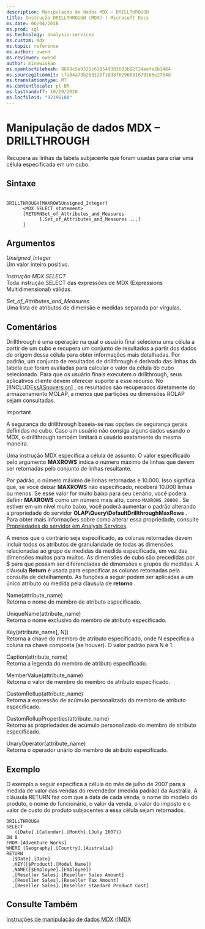 ```yaml
---
description: Manipulação de dados MDX – DRILLTHROUGH
title: Instrução DRILLTHROUGH (MDX) | Microsoft Docs
ms.date: 06/04/2018
ms.prod: sql
ms.technology: analysis-services
ms.custom: mdx
ms.topic: reference
ms.author: owend
ms.reviewer: owend
author: minewiskan
ms.openlocfilehash: 8899c5a9325c638549383683b82724eefa2b1464
ms.sourcegitcommit: cfa04a73b26312bf18d8f6296891679166e2754d
ms.translationtype: MT
ms.contentlocale: pt-BR
ms.lasthandoff: 10/19/2020
ms.locfileid: "92196180"
---
```

# <a name="mdx-data-manipulation---drillthrough"></a>Manipulação de dados MDX – DRILLTHROUGH


  Recupera as linhas da tabela subjacente que foram usadas para criar uma célula especificada em um cubo.  
  
## <a name="syntax"></a>Sintaxe  
  
```  
  
DRILLTHROUGH[MAXROWSUnsigned_Integer]   
      <MDX SELECT statement>   
      [RETURNSet_of_Attributes_and_Measures   
            [,Set_of_Attributes_and_Measures ...]  
      ]  
```  
  
## <a name="arguments"></a>Argumentos  
 *Unsigned_Integer*  
 Um valor inteiro positivo.  
  
 *Instrução MDX SELECT*  
 Toda instrução SELECT das expressões de MDX (Expressions Multidimensional) válidas.  
  
 *Set_of_Attributes_and_Measures*  
 Uma lista de atributos de dimensão e medidas separada por vírgulas.  
  
## <a name="remarks"></a>Comentários  
 Drillthrough é uma operação na qual o usuário final seleciona uma célula a partir de um cubo e recupera um conjunto de resultados a partir dos dados de origem dessa célula para obter informações mais detalhadas. Por padrão, um conjunto de resultados de drillthrough é derivado das linhas da tabela que foram avaliadas para calcular o valor da célula do cubo selecionado. Para que os usuário finais executem o drillthrough, seus aplicativos cliente devem oferecer suporte a esse recurso. No [!INCLUDE[ssASnoversion](../includes/ssasnoversion-md.md)] , os resultados são recuperados diretamente do armazenamento MOLAP, a menos que partições ou dimensões ROLAP sejam consultadas.  
  
> [!IMPORTANT]  
>  A segurança do drillthrough baseia-se nas opções de segurança gerais definidas no cubo. Caso um usuário não consiga alguns dados usando o MDX, o drillthrough também limitará o usuário exatamente da mesma maneira.  
  
 Uma instrução MDX especifica a célula de assunto. O valor especificado pelo argumento **MAXROWS** indica o número máximo de linhas que devem ser retornadas pelo conjunto de linhas resultante.  
  
 Por padrão, o número máximo de linhas retornadas é 10.000. Isso significa que, se você deixar **MAXROWS** não especificado, receberá 10.000 linhas ou menos. Se esse valor for muito baixo para seu cenário, você poderá definir **MAXROWS** como um número mais alto, como `MAXROWS 20000` . Se estiver em um nível muito baixo, você poderá aumentar o padrão alterando a propriedade do servidor **OLAP\Query\DefaultDrillthroughMaxRows** . Para obter mais informações sobre como alterar essa propriedade, consulte [Propriedades do servidor em Analysis Services](/analysis-services/server-properties/server-properties-in-analysis-services).  
  
 A menos que o contrário seja especificado, as colunas retornadas devem incluir todos os atributos de granularidade de todas as dimensões relacionadas ao grupo de medidas da medida especificada, em vez das dimensões muitos para muitos. As dimensões de cubo são precedidas por $ para que possam ser diferenciadas de dimensões e grupos de medidas. A cláusula **Return** é usada para especificar as colunas retornadas pela consulta de detalhamento. As funções a seguir podem ser aplicadas a um único atributo ou medida pela cláusula de **retorno** .  
  
 Name(attribute_name)  
 Retorna o nome do membro de atributo especificado.  
  
 UniqueName(attribute_name)  
 Retorna o nome exclusivo do membro de atributo especificado.  
  
 Key(attribute_name[, N])  
 Retorna a chave do membro de atributo especificado, onde N especifica a coluna na chave composta (se houver). O valor padrão para N é 1.  
  
 Caption(attribute_name)  
 Retorna a legenda do membro de atributo especificado.  
  
 MemberValue(attribute_name)  
 Retorna o valor de membro do membro de atributo especificado.  
  
 CustomRollup(attribute_name)  
 Retorna a expressão de acúmulo personalizado do membro de atributo especificado.  
  
 CustomRollupProperties(attribute_name)  
 Retorna as propriedades de acúmulo personalizado do membro de atributo especificado.  
  
 UnaryOperator(attribute_name)  
 Retorna o operador unário do membro de atributo especificado.  
  
## <a name="example"></a>Exemplo  
 O exemplo a seguir especifica a célula do mês de julho de 2007 para a medida de valor das vendas do revendedor (medida padrão) da Austrália. A cláusula RETURN faz com que a data de cada venda, o nome do modelo do produto, o nome do funcionário, o valor da venda, o valor do imposto e o valor de custo do produto subjacentes a essa célula sejam retornados.  
  
```  
DRILLTHROUGH  
SELECT  
   ([Date].[Calendar].[Month].[July 2007])  
ON 0   
FROM [Adventure Works]  
WHERE [Geography].[Country].[Australia]  
RETURN   
  [$Date].[Date]  
  ,KEY([$Product].[Model Name])  
  ,NAME([$Employee].[Employee])  
  ,[Reseller Sales].[Reseller Sales Amount]  
  ,[Reseller Sales].[Reseller Tax Amount]  
  ,[Reseller Sales].[Reseller Standard Product Cost]  
```  
  
## <a name="see-also"></a>Consulte Também  
 [Instruções de manipulação de dados MDX &#40;&#41;MDX ](../mdx/mdx-data-manipulation-statements-mdx.md)  
  
